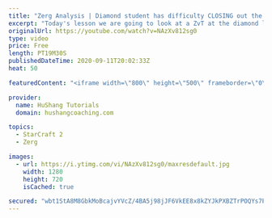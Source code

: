 ```yaml
---
title: "Zerg Analysis | Diamond student has difficulty CLOSING out the MATCH [Starcraft 2]"
excerpt: "Today's lesson we are going to look at a ZvT at the diamond level focusing on the Zerg Analysis. The zerg manages to get into a very strong position but has difficulty closing it out. Let's learn how we can approach this scenario better!  Zerg Analysis | Diamond student has difficulty CLOSING out the"
originalUrl: https://youtube.com/watch?v=NAzXv812sg0
type: video
price: Free
length: PT19M30S
publishedDateTime: 2020-09-11T20:02:33Z
heat: 50

featuredContent: "<iframe width=\"800\" height=\"500\" frameborder=\"0\" src=\"https://www.youtube.com/embed/NAzXv812sg0\" allow=\"accelerometer; autoplay; encrypted-media; gyroscope; picture-in-picture\" allowfullscreen></iframe>"

provider:
  name: HuShang Tutorials
  domain: hushangcoaching.com

topics:
  - StarCraft 2
  - Zerg

images:
  - url: https://i.ytimg.com/vi/NAzXv812sg0/maxresdefault.jpg
    width: 1280
    height: 720
    isCached: true

secured: "wbt1StA8M8GbkMoBcajvYVcZ/4BA5j98jJF6VkEE8x8kZYJkPXBZTrPOQYs7PkvK0XiOCV4J6+LDRwQ6oxtJJdvXWkGvXzJhGY7PMAN3oVKTa+KZR5/v1ZmMOg7qldgsoqbhnENaN9EYqjcrXYQpPjdXdTGr+VBgzJ0tnVK6XlpVD7xY32M/VM+nKEawe73UkUmUoj6ElJCUr63IHpOqr+0PdBWQwUiHRdZNi9GsszANLJf/RVqmwbQxxhvzRJQoxdL3nJqyOo+8ZLbe9xG6lqOJS2RJN7thfun2zYoTE2yTg2FNRp6z7rtJaECffq6EJcIRAFlg/f1mmVICKb7mO66sfyQ0b4v9OPmCeYksbNqIvy5pH+bQKnD+pE7BETSU9NRWU9ahDHCMpEmz7Ujk2/eOSqKKLF/+mjBKSjRvRNs=;qZZY5iVQ8HMQP4Mj6KW91A=="
---
```


